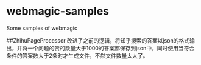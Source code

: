 # webmagic-samples
Some samples of webmagic


##ZhihuPageProcessor
改进了之前的逻辑，将知乎搜索的答案以json的格式输出，并将一个问题的赞的数量大于1000的答案都保存到json中，同时使用当符合条件的答案数大于2条时才生成文件，不然文件数量太大了。

